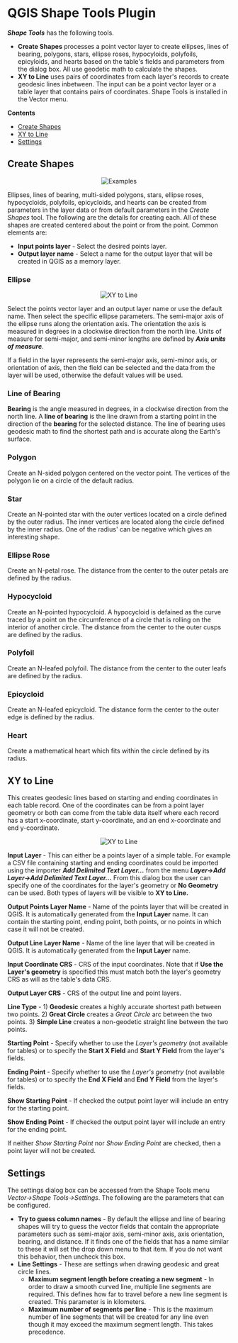 # QGIS Shape Tools Plugin

***Shape Tools*** has the following tools.

* **Create Shapes** processes a point vector layer to create ellipses, lines of bearing, polygons, stars, ellipse roses, hypocyloids, polyfoils, epicyloids, and hearts based on the table's fields and parameters from the dialog box. All use geodetic math to calculate the shapes. 
* **XY to Line** uses pairs of coordinates from each layer's records to create geodesic lines inbetween. The input can be a point vector layer or a table layer that contains pairs of coordinates. Shape Tools is installed in the Vector menu.

**Contents**

* [Create Shapes](#create-shapes)
* [XY to Line](#xy-to-line)
* [Settings](#settings)

## <a name="create-shapes"></a>Create Shapes

<div style="text-align:center"><img src="doc/examples.png" alt="Examples"></div>

Ellipses, lines of bearing, multi-sided polygons, stars, ellipse roses, hypocycloids, polyfoils, epicycloids, and hearts can be created from parameters in the layer data or from default parameters in the *Create Shapes* tool. The following are the details for creating each. All of these shapes are created centered about the point or from the point. Common elements are:

* **Input points layer** - Select the desired points layer.
* **Output layer name** - Select a name for the output layer that will be created in QGIS as a memory layer.

### Ellipse

<div style="text-align:center"><img src="doc/ellipse.jpg" alt="XY to Line"></div>

Select the points vector layer and an output layer name or use the default name. Then select the specific ellipse parameters. The semi-major axis of the ellipse runs along the orientation axis. The orientation the axis is measured in degrees in a clockwise direction from the north line. Units of measure for semi-major, and semi-minor lengths are defined by ***Axis units of measure***.

If a field in the layer represents the semi-major axis, semi-minor axis, or orientation of axis, then the field can be selected and the data from the layer will be used, otherwise the default values will be used.

### Line of Bearing

**Bearing** is the angle measured in degrees, in a clockwise direction from the north line. A **line of bearing** is the line drawn from a starting point in the direction of the **bearing** for the selected distance. The line of bearing uses geodesic math to find the shortest path and is accurate along the Earth's surface. 

### Polygon

Create an N-sided polygon centered on the vector point. The vertices of the polygon lie on a circle of the default radius.

### Star

Create an N-pointed star with the outer vertices located on a circle defined by the outer radius. The inner vertices are located along the circle defined by the inner radius. One of the radius' can be negative which gives an interesting shape.

### Ellipse Rose

Create an N-petal rose. The distance from the center to the outer petals are defined by the radius.

### Hypocycloid

Create an N-pointed hypocycloid. A hypocycloid is defained as the curve traced by a point on the circumference of a circle that is rolling on the interior of another circle. The distance from the center to the outer cusps are defined by the radius.

### Polyfoil

Create an N-leafed polyfoil. The distance from the center to the outer leafs are defined by the radius.

### Epicycloid

Create an N-leafed epicycloid. The distance form the center to the outer edge is defined by the radius.

### Heart

Create a mathematical heart which fits within the circle defined by its radius.

## <a name="xy-to-line"></a>XY to Line
This creates geodesic lines based on starting and ending coordinates in each table record. One of the coordinates can be from a point layer geometry or both can come from the table data itself where each record has a start x-coordinate, start y-coordinate, and an end x-coordinate and end y-coordinate.

<div style="text-align:center"><img src="doc/xytoline.jpg" alt="XY to Line"></div>

**Input Layer** - This can either be a points layer of a simple table. For example a CSV file containing starting and ending coordinates could be imported using the importer ***Add Delimited Text Layer...*** from the menu ***Layer->Add Layer->Add Delimited Text Layer...*** From this dialog box the user can specify one of the coordinates for the layer's geometry or **No Geometry** can be used. Both types of layers will be visible to **XY to Line.**

**Output Points Layer Name** - Name of the points layer that will be created in QGIS. It is automatically generated from the **Input Layer** name. It can contain the starting point, ending point, both points, or no points in which case it will not be created. 

**Output Line Layer Name** - Name of the line layer that will be created in QGIS. It is automatically generated from the **Input Layer** name.

**Input Coordinate CRS** - CRS of the input coordinates. Note that if **Use the Layer's geometry** is specified this must match both the layer's geometry CRS as will as the table's data CRS.

**Output Layer CRS** - CRS of the output line and point layers.

**Line Type** - 1) **Geodesic** creates a highly accurate shortest path between two points. 2) **Great Circle** creates a *Great Circle* arc between the two points. 3) **Simple Line** creates a non-geodetic straight line between the two points. 

**Starting Point** - Specify whether to use the *Layer's geometry* (not available for tables) or to specify the **Start X Field** and **Start Y Field** from the layer's fields.

**Ending Point** - Specify whether to use the *Layer's geometry* (not available for tables) or to specify the **End X Field** and **End Y Field** from the layer's fields.

**Show Starting Point** - If checked the output point layer will include an entry for the starting point.

**Show Ending Point** - If checked the output point layer will include an entry for the ending point.

If neither *Show Starting Point* nor *Show Ending Point* are checked, then a point layer will not be created.

## <a name="settings"></a>Settings

The settings dialog box can be accessed from the Shape Tools menu *Vector->Shape Tools->Settings*. The following are the parameters that can be configured.

* **Try to guess column names** - By default the ellipse and line of bearing shapes will try to guess the vector fields that contain the appropriate parameters such as semi-major axis, semi-minor axis, axis orientation, bearing, and distance. If it finds one of the fields that has a name similar to these it will set the drop down menu to that item. If you do not want this behavior, then uncheck this box.
* **Line Settings** - These are settings when drawing geodesic and great circle lines.
    * **Maximum segment length before creating a new segment** - In order to draw a smooth curved line, multiple line segments are required. This defines how far to travel before a new line segment is created. This parameter is in kilometers. 
    * **Maximum number of segments per line** - This is the maximum number of line segments that will be created for any line even though it may exceed the maximum segment length. This takes precedence.
